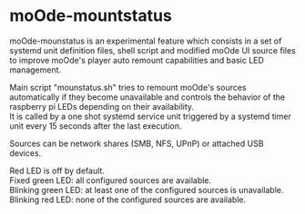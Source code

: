 # moOde-mountstatus

moOde-mounstatus is an experimental feature which consists in a set of systemd unit definition files, shell script and modified moOde UI source files to improve moOde's player auto remount capabilities and basic LED management.

Main script "mounstatus.sh" tries to remount moOde's sources automatically if they become unavailable and controls the behavior of the raspberry pi LEDs depending on their availability. \
It is called by a one shot systemd service unit triggered by a systemd timer unit every 15 seconds after the last execution.

Sources can be network shares (SMB, NFS, UPnP) or attached USB devices.

Red LED is off by default. \
Fixed green LED: all configured sources are available. \
Blinking green LED: at least one of the configured sources is unavailable. \
Blinking red LED: none of the configured sources are available.
